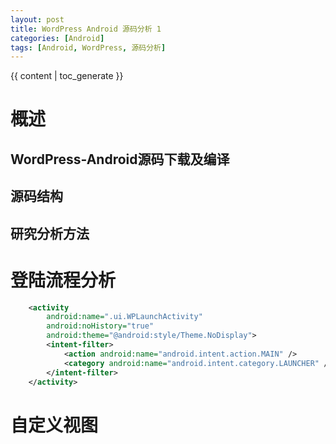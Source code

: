 ```yaml
---
layout: post
title: WordPress Android 源码分析 1
categories: [Android]
tags: [Android, WordPress, 源码分析]
---
```


{{ content | toc_generate }}

#  概述

## WordPress-Android源码下载及编译

## 源码结构

## 研究分析方法

# 登陆流程分析

```xml
    <activity
        android:name=".ui.WPLaunchActivity"
        android:noHistory="true"
        android:theme="@android:style/Theme.NoDisplay">
        <intent-filter>
            <action android:name="android.intent.action.MAIN" />
            <category android:name="android.intent.category.LAUNCHER" />
        </intent-filter>
    </activity>
```


# 自定义视图
